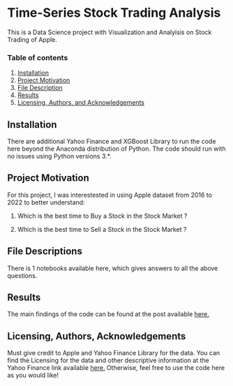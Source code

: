 # Time-Series Stock Trading Analysis

This is a Data Science project with Visualization and Analyisis on Stock Trading of Apple.

### Table of contents

1. [Installation](https://github.com/poojapatel26/Time-Series-Stock-Price-Prediction/blob/main/README.md#installation)
2. [Project Motivation](https://github.com/poojapatel26/Time-Series-Stock-Price-Prediction/blob/main/README.md#project-motivation)
3. [File Description](https://github.com/poojapatel26/Time-Series-Stock-Price-Prediction#file-descriptions)
4. [Results](https://github.com/poojapatel26/Time-Series-Stock-Price-Prediction#results)
5. [Licensing, Authors, and Acknowledgements](https://github.com/poojapatel26/Time-Series-Stock-Price-Prediction#licensing-authors-acknowledgements)


## Installation

There are additional Yahoo Finance and XGBoost Library to run the code here beyond the Anaconda distribution of Python. The code should run with no issues using Python versions 3.*.

## Project Motivation
For this project, I was interestested in using Apple dataset from 2016 to 2022 to better understand:

1. Which is the best time to Buy a Stock in the Stock Market ?

2. Which is the best time to Sell a Stock in the Stock Market ?


## File Descriptions
There is 1 notebooks available here, which gives answers to all the above questions.

## Results
The main findings of the code can be found at the post available [here.](https://medium.com/@poojapatel26/time-series-analysis-of-stock-price-3b79069a12b4)

## Licensing, Authors, Acknowledgements
Must give credit to Apple and Yahoo Finance Library for the data. You can find the Licensing for the data and other descriptive information at the Yahoo Finance link available [here.](https://pypi.org/project/yfinance/) Otherwise, feel free to use the code here as you would like!

